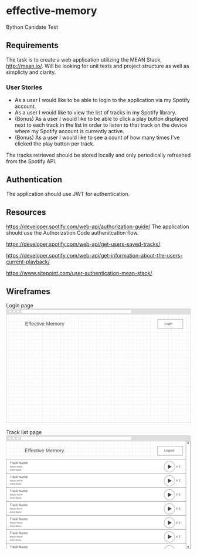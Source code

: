 # effective-memory
Bython Canidate Test

## Requirements
The task is to create a web application utilizing the MEAN Stack, http://mean.io/. Will be looking for unit tests and project structure as well as simplicty and clarity.

### User Stories
* As a user I would like to be able to login to the application via my Spotify account.
* As a user I would like to view the list of tracks in my Spotify library.
* (Bonus) As a user I would like to be able to click a play button displayed next to each track in the list in order to listen to that track on the device where my Spotify account is currently active.
* (Bonus) As a user I would like to see a count of how many times I've clicked the play button per track.

The tracks retrieved should be stored locally and only periodically refreshed from the Spotify API.

## Authentication
The application should use JWT for authentication.

## Resources
https://developer.spotify.com/web-api/authorization-guide/
The application should use the Authorization Code authenitcation flow.

https://developer.spotify.com/web-api/get-users-saved-tracks/

https://developer.spotify.com/web-api/get-information-about-the-users-current-playback/

https://www.sitepoint.com/user-authentication-mean-stack/

## Wireframes

Login page 
![login page wireframe](wireframe-login.png)

Track list page 
![track list wireframe](wireframe-track-list.png)




